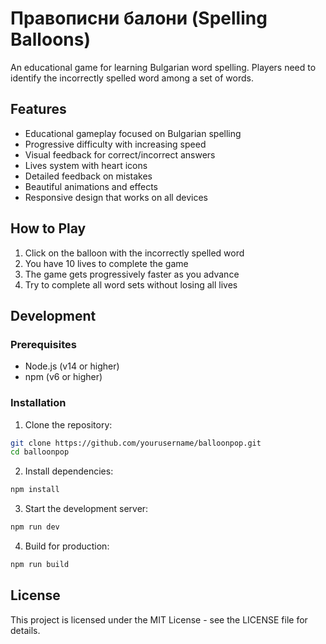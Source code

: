 # Правописни балони (Spelling Balloons)

An educational game for learning Bulgarian word spelling. Players need to identify the incorrectly spelled word among a set of words.

## Features

- Educational gameplay focused on Bulgarian spelling
- Progressive difficulty with increasing speed
- Visual feedback for correct/incorrect answers
- Lives system with heart icons
- Detailed feedback on mistakes
- Beautiful animations and effects
- Responsive design that works on all devices

## How to Play

1. Click on the balloon with the incorrectly spelled word
2. You have 10 lives to complete the game
3. The game gets progressively faster as you advance
4. Try to complete all word sets without losing all lives

## Development

### Prerequisites

- Node.js (v14 or higher)
- npm (v6 or higher)

### Installation

1. Clone the repository:
```bash
git clone https://github.com/yourusername/balloonpop.git
cd balloonpop
```

2. Install dependencies:
```bash
npm install
```

3. Start the development server:
```bash
npm run dev
```

4. Build for production:
```bash
npm run build
```
## License

This project is licensed under the MIT License - see the LICENSE file for details. 